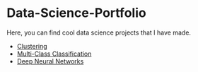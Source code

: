 # Data-Science-Portfolio

Here, you can find cool data science projects that I have made.

 - [Clustering](https://github.com/lahguitarist/Data-Science-Portfolio/blob/main/Clustering%20U.S.%20Senators.ipynb)
 - [Multi-Class Classification](https://github.com/lahguitarist/Data-Science-Portfolio/blob/main/Identifying%20Cars%20from%20Unique%20Locations.ipynb)
 - [Deep Neural Networks](https://github.com/lahguitarist/Data-Science-Portfolio/blob/main/Building%20a%20Handwritten%20Digits%20Classifier.ipynb)
